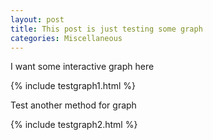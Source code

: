 ```yaml
---
layout: post
title: This post is just testing some graph
categories: Miscellaneous
---
```


I want some interactive graph here

{% include testgraph1.html %}

Test another method for graph

{% include testgraph2.html %}
